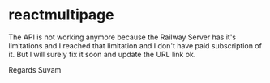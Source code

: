 # reactmultipage

The API is not working anymore because the Railway Server has it's limitations and I reached that limitation and I don't have paid subscription of it. 
But I will surely fix it soon and update the URL link ok. 

Regards Suvam
